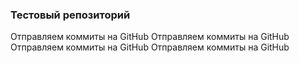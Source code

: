 ### Тестовый репозиторий

Отправляем коммиты на GitHub Отправляем коммиты на GitHub Отправляем коммиты на GitHub Отправляем коммиты на GitHub
